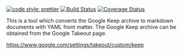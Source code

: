 [![code style: prettier](https://img.shields.io/badge/code_style-prettier-ff69b4.svg?style=flat-square)](https://github.com/prettier/prettier) [![Build Status](https://travis-ci.org/vHanda/google-keep-exporter.svg?branch=master)](https://travis-ci.org/vHanda/google-keep-exporter) [![Coverage Status](https://coveralls.io/repos/github/vHanda/google-keep-exporter/badge.svg?branch=master)](https://coveralls.io/github/vHanda/google-keep-exporter?branch=master)


This is a tool which converts the Google Keep archive to markdown documents with YAML front matter. The Google Keep archive can be obtained from the Google Takeout page.

https://www.google.com/settings/takeout/custom/keep
